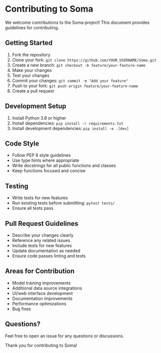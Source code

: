 # Contributing to Soma

We welcome contributions to the Soma project! This document provides guidelines for contributing.

## Getting Started

1. Fork the repository
2. Clone your fork: `git clone https://github.com/YOUR_USERNAME/Soma.git`
3. Create a new branch: `git checkout -b feature/your-feature-name`
4. Make your changes
5. Test your changes
6. Commit your changes: `git commit -m "Add your feature"`
7. Push to your fork: `git push origin feature/your-feature-name`
8. Create a pull request

## Development Setup

1. Install Python 3.8 or higher
2. Install dependencies: `pip install -r requirements.txt`
3. Install development dependencies: `pip install -e .[dev]`

## Code Style

- Follow PEP 8 style guidelines
- Use type hints where appropriate
- Write docstrings for all public functions and classes
- Keep functions focused and concise

## Testing

- Write tests for new features
- Run existing tests before submitting: `pytest tests/`
- Ensure all tests pass

## Pull Request Guidelines

- Describe your changes clearly
- Reference any related issues
- Include tests for new features
- Update documentation as needed
- Ensure code passes linting and tests

## Areas for Contribution

- Model training improvements
- Additional data source integrations
- UI/web interface development
- Documentation improvements
- Performance optimizations
- Bug fixes

## Questions?

Feel free to open an issue for any questions or discussions.

Thank you for contributing to Soma!
